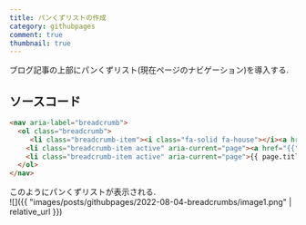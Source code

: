 ```yaml
---
title: パンくずリストの作成
category: githubpages
comment: true
thumbnail: true
---
```


ブログ記事の上部にパンくずリスト(現在ページのナビゲーション)を導入する.  

## ソースコード

```html
<nav aria-label="breadcrumb">
  <ol class="breadcrumb">
     <li class="breadcrumb-item"><i class="fa-solid fa-house"></i><a href={{"/" | relative_url }}>Home</a></li>
    <li class="breadcrumb-item active" aria-current="page"><a href="{{"/#" | append: page.category | relative_url }}">{{ page.category }}</a></li>
    <li class="breadcrumb-item active" aria-current="page">{{ page.title }}</li>
  </ol>
</nav>
```

このようにパンくずリストが表示される.  
![]({{ "images/posts/githubpages/2022-08-04-breadcrumbs/image1.png" | relative_url }})

